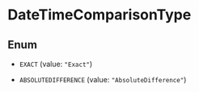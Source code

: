 

# DateTimeComparisonType

## Enum


* `EXACT` (value: `"Exact"`)

* `ABSOLUTEDIFFERENCE` (value: `"AbsoluteDifference"`)



